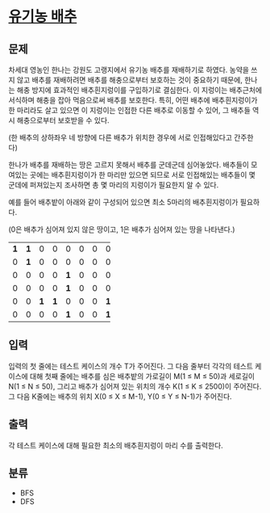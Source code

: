 # [유기농 배추](https://www.acmicpc.net/problem/1012)

## 문제
차세대 영농인 한나는 강원도 고랭지에서 유기농 배추를 재배하기로 하였다. 농약을 쓰지 않고 배추를 재배하려면 배추를 해충으로부터 보호하는 것이 중요하기 때문에, 한나는 해충 방지에 효과적인 배추흰지렁이를 구입하기로 결심한다. 이 지렁이는 배추근처에 서식하며 해충을 잡아 먹음으로써 배추를 보호한다. 특히, 어떤 배추에 배추흰지렁이가 한 마리라도 살고 있으면 이 지렁이는 인접한 다른 배추로 이동할 수 있어, 그 배추들 역시 해충으로부터 보호받을 수 있다.

(한 배추의 상하좌우 네 방향에 다른 배추가 위치한 경우에 서로 인접해있다고 간주한다)

한나가 배추를 재배하는 땅은 고르지 못해서 배추를 군데군데 심어놓았다. 배추들이 모여있는 곳에는 배추흰지렁이가 한 마리만 있으면 되므로 서로 인접해있는 배추들이 몇 군데에 퍼져있는지 조사하면 총 몇 마리의 지렁이가 필요한지 알 수 있다.

예를 들어 배추밭이 아래와 같이 구성되어 있으면 최소 5마리의 배추흰지렁이가 필요하다.

(0은 배추가 심어져 있지 않은 땅이고, 1은 배추가 심어져 있는 땅을 나타낸다.)

<table class="table table-bordered" style="width:40%">
<tbody>
<tr>
<td style="text-align:center; width:4%"><strong>1</strong></td>
<td style="text-align:center; width:4%"><strong>1</strong></td>
<td style="text-align:center; width:4%">0</td>
<td style="text-align:center; width:4%">0</td>
<td style="text-align:center; width:4%">0</td>
<td style="text-align:center; width:4%">0</td>
<td style="text-align:center; width:4%">0</td>
<td style="text-align:center; width:4%">0</td>
<td style="text-align:center; width:4%">0</td>
<td style="text-align:center; width:4%">0</td>
</tr>
<tr>
<td style="text-align:center; width:4%">0</td>
<td style="text-align:center; width:4%"><strong>1</strong></td>
<td style="text-align:center; width:4%">0</td>
<td style="text-align:center; width:4%">0</td>
<td style="text-align:center; width:4%">0</td>
<td style="text-align:center; width:4%">0</td>
<td style="text-align:center; width:4%">0</td>
<td style="text-align:center; width:4%">0</td>
<td style="text-align:center; width:4%">0</td>
<td style="text-align:center; width:4%">0</td>
</tr>
<tr>
<td style="text-align:center; width:4%">0</td>
<td style="text-align:center; width:4%">0</td>
<td style="text-align:center; width:4%">0</td>
<td style="text-align:center; width:4%">0</td>
<td style="text-align:center; width:4%"><strong>1</strong></td>
<td style="text-align:center; width:4%">0</td>
<td style="text-align:center; width:4%">0</td>
<td style="text-align:center; width:4%">0</td>
<td style="text-align:center; width:4%">0</td>
<td style="text-align:center; width:4%">0</td>
</tr>
<tr>
<td style="text-align:center; width:4%">0</td>
<td style="text-align:center; width:4%">0</td>
<td style="text-align:center; width:4%">0</td>
<td style="text-align:center; width:4%">0</td>
<td style="text-align:center; width:4%"><strong>1</strong></td>
<td style="text-align:center; width:4%">0</td>
<td style="text-align:center; width:4%">0</td>
<td style="text-align:center; width:4%">0</td>
<td style="text-align:center; width:4%">0</td>
<td style="text-align:center; width:4%">0</td>
</tr>
<tr>
<td style="text-align:center; width:4%">0</td>
<td style="text-align:center; width:4%">0</td>
<td style="text-align:center; width:4%"><strong>1</strong></td>
<td style="text-align:center; width:4%"><strong>1</strong></td>
<td style="text-align:center; width:4%">0</td>
<td style="text-align:center; width:4%">0</td>
<td style="text-align:center; width:4%">0</td>
<td style="text-align:center; width:4%"><strong>1</strong></td>
<td style="text-align:center; width:4%"><strong>1</strong></td>
<td style="text-align:center; width:4%"><strong>1</strong></td>
</tr>
<tr>
<td style="text-align:center; width:4%">0</td>
<td style="text-align:center; width:4%">0</td>
<td style="text-align:center; width:4%">0</td>
<td style="text-align:center; width:4%">0</td>
<td style="text-align:center; width:4%"><strong>1</strong></td>
<td style="text-align:center; width:4%">0</td>
<td style="text-align:center; width:4%">0</td>
<td style="text-align:center; width:4%"><strong>1</strong></td>
<td style="text-align:center; width:4%"><strong>1</strong></td>
<td style="text-align:center; width:4%"><strong>1</strong></td>
</tr>
</tbody>
</table>

## 입력
입력의 첫 줄에는 테스트 케이스의 개수 T가 주어진다. 그 다음 줄부터 각각의 테스트 케이스에 대해 첫째 줄에는 배추를 심은 배추밭의 가로길이 M(1 ≤ M ≤ 50)과 세로길이 N(1 ≤ N ≤ 50), 그리고 배추가 심어져 있는 위치의 개수 K(1 ≤ K ≤ 2500)이 주어진다. 그 다음 K줄에는 배추의 위치 X(0 ≤ X ≤ M-1), Y(0 ≤ Y ≤ N-1)가 주어진다.

## 출력
각 테스트 케이스에 대해 필요한 최소의 배추흰지렁이 마리 수를 출력한다.

## 분류
- BFS
- DFS
